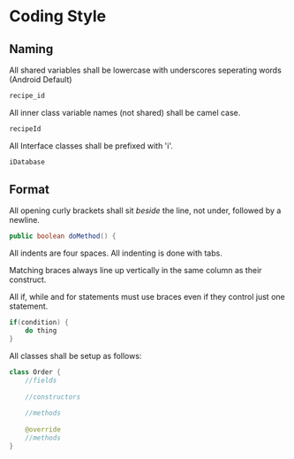 # Coding Style

## Naming
All shared variables shall be lowercase with underscores seperating words (Android Default)
```java
recipe_id
```

All inner class variable names (not shared) shall be camel case.
```java
recipeId
```

All Interface classes shall be prefixed with 'i'.
```java
iDatabase
```

## Format
All opening curly brackets shall sit *beside* the line, not under, followed by a newline.
```java
public boolean doMethod() {
```

All indents are four spaces. All indenting is done with tabs.

Matching braces always line up vertically in the same column as their construct.

All if, while and for statements must use braces even if they control just one statement.
```java
if(condition) {
    do thing
}
```

All classes shall be setup as follows:
```java
class Order {
    //fields
    
    //constructors
    
    //methods
    
    @override
    //methods
}
```
